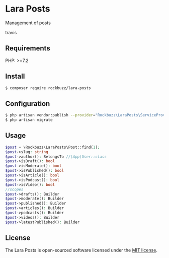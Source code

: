 # Lara Posts

Management of posts

travis

## Requirements

PHP: >=7.2

## Install

```bash
$ composer require rockbuzz/lara-posts
```

## Configuration

```bash
$ php artisan vendor:publish --provider="Rockbuzz\LaraPosts\ServiceProvider"
$ php artisan migrate
```

## Usage

```php
$post = \Rockbuzz\LaraPosts\Post::find(1);
$post->slug: string
$post->author(): BelongsTo //\App\User::class
$post->isDraft(): bool
$post->isModerate(): bool
$post->isPublished(): bool
$post->isArticle(): bool
$post->isPodcast(): bool
$post->isVideo(): bool
//scopes
$post->drafts(): Builder
$post->moderate(): Builder
$post->published(): Builder
$post->articles(): Builder
$post->podcasts(): Builder
$post->videos(): Builder
$post->latestPublished(): Builder
```

## License

The Lara Posts is open-sourced software licensed under the [MIT license](https://opensource.org/licenses/MIT).